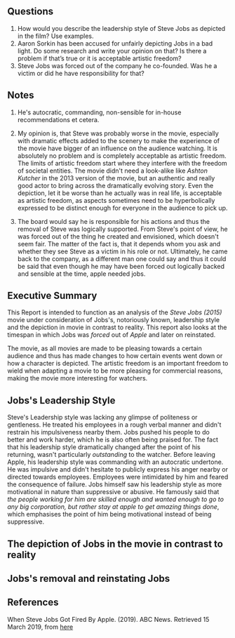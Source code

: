 ## Questions

1. How would you describe the leadership style of Steve Jobs as depicted in the
   film? Use examples.
2. Aaron Sorkin has been accused for unfairly depicting Jobs in a bad light. Do
   some research and write your opinion on that? Is there a problem if that’s
   true or it is acceptable artistic freedom?
3. Steve Jobs was forced out of the company he co-founded. Was he a victim or
   did he have responsibility for that?

## Notes

1. He's autocratic, commanding, non-sensible for in-house recommendations et
   cetera.

2. My opinion is, that Steve was probably worse in the movie, especially with
   dramatic effects added to the scenery to make the experience of the movie
   have bigger of an influence on the audience watching. It is absolutely no
   problem and is completely acceptable as artistic freedom. The limits of
   artistic freedom start where they interfere with the freedom of societal
   entities. The movie didn't need a look-alike like *Ashton Kutcher* in the
   2013 version of the movie, but an authentic and really good actor to bring
   across the dramatically evolving story. Even the depiction, let it be worse
   than he actually was in real life, is acceptable as artistic freedom, as
   aspects sometimes need to be hyperbolically expressed to be distinct enough
   for everyone in the audience to pick up.

3. The board would say he is responsible for his actions and thus the removal of
   Steve was logically supported. From Steve's point of view, he was forced out
   of the thing he created and envisioned, which doesn't seem fair. The matter
   of the fact is, that it depends whom you ask and whether they see Steve as a
   victim in his role or not. Ultimately, he came back to the company, as a
   different man one could say and thus it could be said that even though he may
   have been forced out logically backed and sensible at the time, apple needed
   jobs.


## Executive Summary


This Report is intended to function as an analysis of the *Steve Jobs (2015)*
movie under consideration of Jobs's, notoriously known, leadership style and the
depiction in movie in contrast to reality. This report also looks at the
timespan in which Jobs was *forced* out of *Apple* and later on reinstated. 

The movie, as all movies are made to be pleasing towards a certain audience and
thus has made changes to how certain events went down or how a character is
depicted. The artistic freedom is an important freedom to wield when adapting a
movie to be more pleasing for commercial reasons, making the movie more
interesting for watchers. 

## Jobs's Leadership Style

Steve's Leadership style was lacking any glimpse of politeness or gentleness. He
treated his employees in a rough verbal manner and didn't restrain his
impulsiveness nearby them. Jobs pushed his people to do better and work harder,
which he is also often being praised for. The fact that his leadership style
dramatically changed after the point of his returning, wasn't particularly
*outstanding* to the watcher. Before leaving Apple, his leadership style was
commanding with an autocratic undertone. He was impulsive and didn't hesitate to
publicly express his anger nearby or directed towards employees. Employees were
intimidated by him and feared the consequence of failure. Jobs himself saw his
leadership style as more motivational in nature than suppressive or abusive. He
famously said that *the people working for him are skilled enough and wanted
enough to go to any big corporation, but rather stay at apple to get amazing
things done*, which emphasises the point of him being motivational instead of
being suppressive. 

## The depiction of Jobs in the movie in contrast to reality

## Jobs's removal and reinstating Jobs 

## References

When Steve Jobs Got Fired By Apple. (2019). ABC News. Retrieved 15 March 2019, from [here](https://abcnews.go.com/Technology/steve-jobs-fire-company/story?id=14683754)
